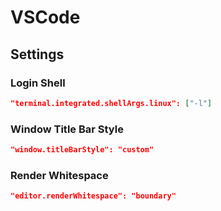 # VSCode

## Settings

### Login Shell

```json
"terminal.integrated.shellArgs.linux": ["-l"]
```

### Window Title Bar Style

```json
"window.titleBarStyle": "custom"
```

### Render Whitespace

```json
"editor.renderWhitespace": "boundary"
```

